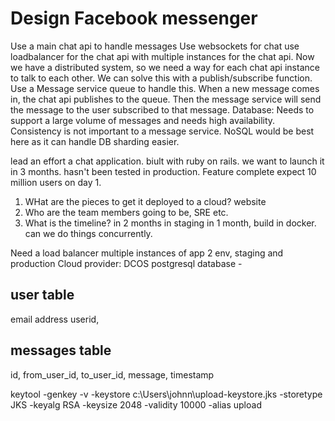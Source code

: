 # Design Facebook messenger

Use a main chat api to handle messages
Use websockets for chat
use loadbalancer for the chat api with multiple instances for the chat api.
Now we have a distributed system, so we need a way for each chat api instance to talk to each other.
We can solve this with a publish/subscribe function.
Use a Message service queue to handle this. When a new message comes in, the chat api publishes to the queue. Then the message service will send the message to the user subscribed to that message.
Database: Needs to support a large volume of messages and needs high availability. Consistency is not important to a message service. NoSQL would be best here as it can handle DB sharding easier.


lead an effort a chat application. biult with ruby on rails. we want to launch it in 3 months. hasn't been tested in production. Feature complete
expect 10 million users on day 1. 
1. WHat are the pieces to get it deployed to a cloud? website
2. Who are the team members going to be, SRE etc. 
3. What is the timeline?
   in 2 months in staging
   in 1 month, build in docker.
   can we do things concurrently.

Need a load balancer
multiple instances of app
2 env, staging and production
Cloud provider: DCOS
postgresql database - 

## user table
email address 
userid, 

## messages table
id, from_user_id, to_user_id, message, timestamp


  
keytool -genkey -v -keystore c:\Users\johnn\upload-keystore.jks -storetype JKS -keyalg RSA -keysize 2048 -validity 10000 -alias upload
